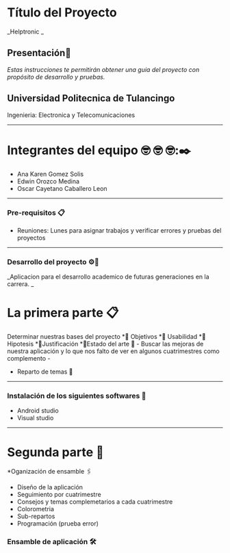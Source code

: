 # Título del Proyecto
_Helptronic _
## Presentación🚀
_Estas instrucciones te permitirán obtener una guia del proyecto con propósito de desarrollo y pruebas._
## Universidad Politecnica de Tulancingo 
Ingenieria: Electronica y Telecomunicaciones 
********************************************************
# Integrantes del equipo 🤓 🤓 🤓:✒️
 * Ana Karen Gomez Solis 
 * Edwin Orozco Medina 
 * Oscar Cayetano Caballero Leon 
**********************************************************************
### Pre-requisitos 📋 
* Reuniones: Lunes para asignar trabajos y verificar errores y pruebas del proyectos
********************************************************
### Desarrollo del proyecto  ⚙️🔧
_Aplicacion para el desarrollo academico de futuras generaciones en la carrera. _

# La primera parte 📋
Determinar nuestras bases del proyecto
  *📌 Objetivos
  *📌 Usabilidad 
  *📌 Hipotesis
  *📌Justificación
  *📌Estado del arte 
📄 - Buscar las mejoras de nuestra aplicación y lo que nos falto de ver en algunos cuatrimestres como complemento -
 * Reparto de temas 📖
 ****************************************************************
 ### Instalación de los siguientes softwares 🔧 
 * Android studio
 * Visual studio 
 
 ****************************************************************
 # Segunda parte 🔩
   *Oganización de ensamble 🖇️
   * Diseño de la aplicación 
   * Seguimiento por cuatrimestre
   * Consejos y temas complemetarios a cada cuatrimestre
   * Colorometria 
   * Sub-repartos
   * Programación (prueba error)
  ### Ensamble de aplicación  🛠️
